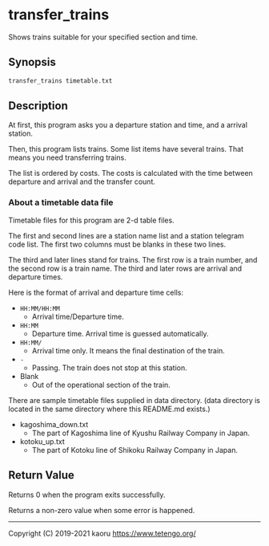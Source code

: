 transfer_trains
===============

Shows trains suitable for your specified section and time.

Synopsis
--------

```sh
transfer_trains timetable.txt
```

Description
-----------

At first, this program asks you a departure station and time, and a arrival
station.

Then, this program lists trains. Some list items have several trains. That
means you need transferring trains.

The list is ordered by costs. The costs is calculated with the time between
departure and arrival and the transfer count.

### About a timetable data file

Timetable files for this program are 2-d table files.

The first and second lines are a station name list and a station telegram code
list. The first two columns must be blanks in these two lines.

The third and later lines stand for trains. The first row is a train number,
and the second row is a train name. The third and later rows are arrival and
departure times.

Here is the format of arrival and departure time cells:

- `HH:MM/HH:MM`
  - Arrival time/Departure time.
- `HH:MM`
  - Departure time. Arrival time is guessed automatically.
- `HH:MM/`
  - Arrival time only. It means the final destination of the train.
- `-`
  - Passing. The train does not stop at this station.
- Blank
  - Out of the operational section of the train.

There are sample timetable files supplied in data directory. (data directory is
located in the same directory where this README.md exists.)

- kagoshima_down.txt
  - The part of Kagoshima line of Kyushu Railway Company in Japan.
- kotoku_up.txt
  - The part of Kotoku line of Shikoku Railway Company in Japan.

Return Value
------------

Returns 0 when the program exits successfully.

Returns a non-zero value when some error is happened.

---

Copyright (C) 2019-2021 kaoru  https://www.tetengo.org/

